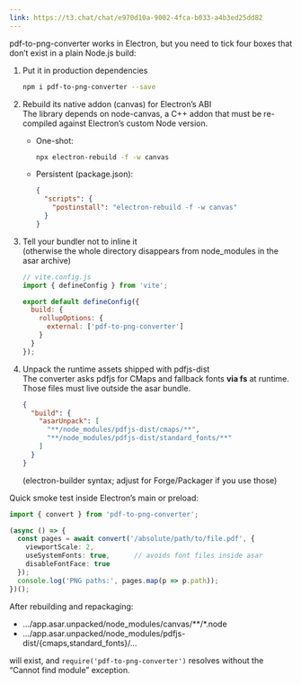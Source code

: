 ```yaml
---
link: https://t3.chat/chat/e970d10a-9002-4fca-b033-a4b3ed25dd82
---
```


pdf-to-png-converter works in Electron, but you need to tick four boxes that don’t exist in a plain Node.js build:

1. Put it in production dependencies  
   ```bash
   npm i pdf-to-png-converter --save
   ```

2. Rebuild its native addon (canvas) for Electron’s ABI  
   The library depends on node-canvas, a C++ addon that must be
   re-compiled against Electron’s custom Node version.  
   - One-shot:
     ```bash
     npx electron-rebuild -f -w canvas
     ```
   - Persistent (package.json):
     ```json
     {
       "scripts": {
         "postinstall": "electron-rebuild -f -w canvas"
       }
     }
     ```

3. Tell your bundler not to inline it  
   (otherwise the whole directory disappears from node_modules in the
   asar archive)

   ```js
   // vite.config.js
   import { defineConfig } from 'vite';

   export default defineConfig({
     build: {
       rollupOptions: {
         external: ['pdf-to-png-converter']
       }
     }
   });
   ```

4. Unpack the runtime assets shipped with pdfjs-dist  
   The converter asks pdfjs for CMaps and fallback fonts **via fs** at
   runtime. Those files must live outside the asar bundle.

   ```json
   {
     "build": {
       "asarUnpack": [
         "**/node_modules/pdfjs-dist/cmaps/**",
         "**/node_modules/pdfjs-dist/standard_fonts/**"
       ]
     }
   }
   ```
   (electron-builder syntax; adjust for Forge/Packager if you use those)

Quick smoke test inside Electron’s main or preload:

```ts
import { convert } from 'pdf-to-png-converter';

(async () => {
  const pages = await convert('/absolute/path/to/file.pdf', {
    viewportScale: 2,
    useSystemFonts: true,      // avoids font files inside asar
    disableFontFace: true
  });
  console.log('PNG paths:', pages.map(p => p.path));
})();
```

After rebuilding and repackaging:

- …/app.asar.unpacked/node_modules/canvas/**/*.node  
- …/app.asar.unpacked/node_modules/pdfjs-dist/{cmaps,standard_fonts}/…  

will exist, and `require('pdf-to-png-converter')` resolves without the
“Cannot find module” exception.